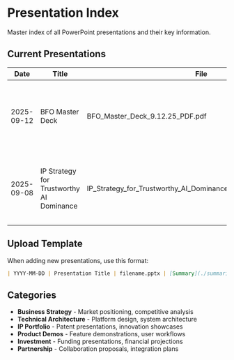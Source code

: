 # Presentation Index

Master index of all PowerPoint presentations and their key information.

## Current Presentations

| Date | Title | File | Summary | Key Topics | Status |
|------|-------|------|---------|------------|--------|
| 2025-09-12 | BFO Master Deck | BFO_Master_Deck_9.12.25_PDF.pdf | [Summary](./summaries/2025-09-12_BFO-Master-Deck_SUMMARY.md) | AI Trust, Multi-Persona Platform, Vault Technology, Network Effects, Family Office Democratization | Complete |
| 2025-09-08 | IP Strategy for Trustworthy AI Dominance | IP_Strategy_for_Trustworthy_AI_Dominance_Grok_9.8.25_combo.docx | [Summary](./summaries/2025-09-08_IP-Strategy-Trustworthy-AI-Dominance_SUMMARY.md) | Patent Portfolio, Competitive Strategy, Market Analysis, Multi-Persona IP, Trust Infrastructure | Complete |

## Upload Template
When adding new presentations, use this format:

```markdown
| YYYY-MM-DD | Presentation Title | filename.pptx | [Summary](./summaries/filename_SUMMARY.md) | Topic1, Topic2, Topic3 | Complete |
```

## Categories
- **Business Strategy** - Market positioning, competitive analysis
- **Technical Architecture** - Platform design, system architecture  
- **IP Portfolio** - Patent presentations, innovation showcases
- **Product Demos** - Feature demonstrations, user workflows
- **Investment** - Funding presentations, financial projections
- **Partnership** - Collaboration proposals, integration plans